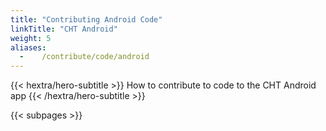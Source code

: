 ```yaml
---
title: "Contributing Android Code"
linkTitle: "CHT Android"
weight: 5
aliases:
  -    /contribute/code/android
---
```


{{< hextra/hero-subtitle >}}
  How to contribute to code to the CHT Android app
{{< /hextra/hero-subtitle >}}

{{< subpages >}}